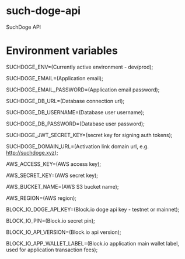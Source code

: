 # such-doge-api
SuchDoge API

# Environment variables
SUCHDOGE_ENV=(Currently active environment - dev/prod);

SUCHDOGE_EMAIL=(Application email);

SUCHDOGE_EMAIL_PASSWORD=(Application email password);

SUCHDOGE_DB_URL=(Database connection url);

SUCHDOGE_DB_USERNAME=(Database user username);

SUCHDOGE_DB_PASSWORD=(Database user password);

SUCHDOGE_JWT_SECRET_KEY=(secret key for signing auth tokens);

SUCHDOGE_DOMAIN_URL=(Activation link domain url, e.g. http://suchdoge.xyz);

AWS_ACCESS_KEY=(AWS access key);

AWS_SECRET_KEY=(AWS secret key);

AWS_BUCKET_NAME=(AWS S3 bucket name);

AWS_REGION=(AWS region);

BLOCK_IO_DOGE_API_KEY=(Block.io doge api key - testnet or mainnet);

BLOCK_IO_PIN=(Block.io secret pin);

BLOCK_IO_API_VERSION=(Block.io api version);

BLOCK_IO_APP_WALLET_LABEL=(Block.io application main wallet label, used for application transaction fees);

